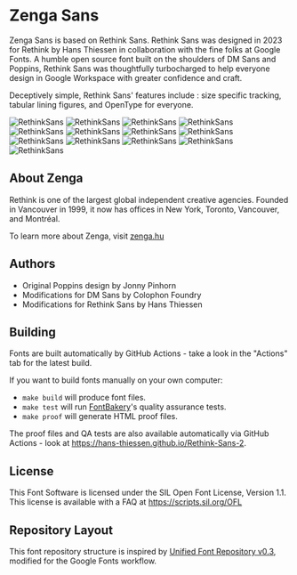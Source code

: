 

# Zenga Sans

Zenga Sans is based on Rethink Sans. Rethink Sans was designed in 2023 for Rethink by Hans Thiessen in collaboration with the fine folks at Google Fonts. A humble open source font built on the shoulders of DM Sans and Poppins, Rethink Sans was thoughtfully turbocharged to help everyone design in Google Workspace with greater confidence and craft.

Deceptively simple, Rethink Sans' features include : size specific tracking, tabular lining figures, and OpenType for everyone.

![RethinkSans](documentation/RethinkSans-01.png)
![RethinkSans](documentation/RethinkSans-02.png)
![RethinkSans](documentation/RethinkSans-03.png)
![RethinkSans](documentation/RethinkSans-04.png)
![RethinkSans](documentation/RethinkSans-05.png)
![RethinkSans](documentation/RethinkSans-06.png)
![RethinkSans](documentation/RethinkSans-07.png)
![RethinkSans](documentation/RethinkSans-08.png)
![RethinkSans](documentation/RethinkSans-09.png)
![RethinkSans](documentation/RethinkSans-10.png)
![RethinkSans](documentation/RethinkSans-11.png)
![RethinkSans](documentation/RethinkSans-12.png)
![RethinkSans](documentation/RethinkSans-13.png)


## About Zenga

Rethink is one of the largest global independent creative agencies. Founded in Vancouver in 1999, it now has offices in New York, Toronto, Vancouver, and Montréal.

To learn more about Zenga, visit [zenga.hu](https://zenga.hu)


## Authors

* Original Poppins design by Jonny Pinhorn
* Modifications for DM Sans by Colophon Foundry
* Modifications for Rethink Sans by Hans Thiessen 


## Building

Fonts are built automatically by GitHub Actions - take a look in the "Actions" tab for the latest build.

If you want to build fonts manually on your own computer:

* `make build` will produce font files.
* `make test` will run [FontBakery](https://github.com/googlefonts/fontbakery)'s quality assurance tests.
* `make proof` will generate HTML proof files.

The proof files and QA tests are also available automatically via GitHub Actions - look at https://hans-thiessen.github.io/Rethink-Sans-2.


## License

This Font Software is licensed under the SIL Open Font License, Version 1.1. This license is available with a FAQ at https://scripts.sil.org/OFL


## Repository Layout

This font repository structure is inspired by [Unified Font Repository v0.3](https://github.com/unified-font-repository/Unified-Font-Repository), modified for the Google Fonts workflow.
